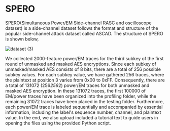 # SPERO
SPERO(Simultaneous Power/EM Side-channel RASC and oscilloscope dataset) is a side-channel dataset follows the format and structure of the popular side-channel attack dataset called ASCAD. The structure of SPERO is shown below, 


![dataset (3)](https://github.com/YunkaiUF/SPERO/assets/126429160/5d8b6b96-b11d-4ad4-a195-d5ceea74d36e)


We collected 2000-feature power/EM traces for the third subkey of the first round of unmasked and masked AES encryptions. Since each subkey of unmasked/masked AES consists of 8 bits, there are a total of 256 possible subkey values. For each subkey value, we have gathered 256 traces, where the plaintext at position 3 varies from 0x00 to 0xFF. Consequently, there are a total of 131072 (256*256*2) power/EM traces for both unmasked and masked AES encryption. In these 131072 traces, the first 100000 of EM/power traces have been organized into the profiling folder, while the remaining 31072 traces have been placed in the testing folder. Furthermore, each power/EM trace is labeled sequentially and accompanied by essential information, including the label's sequence number, channel, and plaintext value. In the end, we also upload included a tutorial text to guide users in opening the files using the provided Python script.
